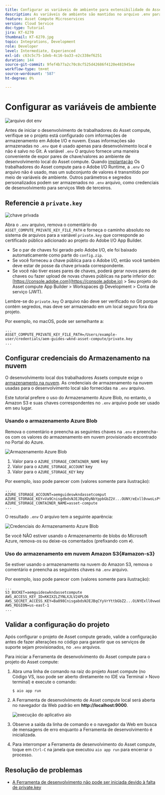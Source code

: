 ```yaml
---
title: Configurar as variáveis de ambiente para extensibilidade do Asset compute
description: As variáveis de ambiente são mantidas no arquivo .env para desenvolvimento local e são usadas para fornecer credenciais de Adobe I/O e credenciais de armazenamento de nuvem necessárias para o desenvolvimento local.
feature: Asset Compute Microservices
version: Cloud Service
doc-type: Tutorial
jira: KT-6270
thumbnail: KT-6270.jpg
topic: Integrations, Development
role: Developer
level: Intermediate, Experienced
exl-id: c63c5c75-1deb-4c16-ba33-e2c338ef6251
duration: 144
source-git-commit: 9fef4b77a2c70c8cf525d42686f4120e481945ee
workflow-type: tm+mt
source-wordcount: '587'
ht-degree: 0%

---
```


# Configurar as variáveis de ambiente

![arquivo dot env](assets/environment-variables/dot-env-file.png)

Antes de iniciar o desenvolvimento de trabalhadores do Asset compute, verifique se o projeto está configurado com informações de armazenamento em Adobe I/O e nuvem. Essas informações são armazenadas no `.env`  que é usado apenas para desenvolvimento local e não é salvo no Git. A variável `.env` O arquivo fornece uma maneira conveniente de expor pares de chave/valores ao ambiente de desenvolvimento local do Asset compute. Quando [implantação](../deploy/runtime.md) Os trabalhadores do Asset compute para o Adobe I/O Runtime, a `.env` O arquivo não é usado, mas um subconjunto de valores é transmitido por meio de variáveis de ambiente. Outros parâmetros e segredos personalizados podem ser armazenados no `.env` arquivo, como credenciais de desenvolvimento para serviços Web de terceiros.

## Referencie a `private.key`

![chave privada](assets/environment-variables/private-key.png)

Abra o `.env` arquivo, remova o comentário do `ASSET_COMPUTE_PRIVATE_KEY_FILE_PATH` e forneça o caminho absoluto no sistema de arquivos para a variável `private.key` que corresponde ao certificado público adicionado ao projeto do Adobe I/O App Builder.

+ Se o par de chaves foi gerado pelo Adobe I/O, ele foi baixado automaticamente como parte do  `config.zip`.
+ Se você forneceu a chave pública para o Adobe I/O, então você também deve estar de posse da chave privada correspondente.
+ Se você não tiver esses pares de chaves, poderá gerar novos pares de chaves ou fazer upload de novas chaves públicas na parte inferior do:
  [https://console.adobe.com](https://console.adobe.io) > Seu projeto do Asset compute App Builder > Workspaces @ Development > Conta de serviço (JWT).

Lembre-se do `private.key` O arquivo não deve ser verificado no Git porque contém segredos, mas deve ser armazenado em um local seguro fora do projeto.

Por exemplo, no macOS, pode ser semelhante a:

```
...
ASSET_COMPUTE_PRIVATE_KEY_FILE_PATH=/Users/example-user/credentials/aem-guides-wknd-asset-compute/private.key
...
```

## Configurar credenciais do Armazenamento na nuvem

O desenvolvimento local dos trabalhadores Assets compute exige o [armazenamento na nuvem](../set-up/accounts-and-services.md#cloud-storage). As credenciais de armazenamento na nuvem usadas para o desenvolvimento local são fornecidas na `.env` arquivo.

Este tutorial prefere o uso do Armazenamento Azure Blob, no entanto, o Amazon S3 e suas chaves correspondentes no `.env` arquivo pode ser usado em seu lugar.

### Usando o armazenamento Azure Blob

Remova o comentário e preencha as seguintes chaves na `.env` e preencha-os com os valores do armazenamento em nuvem provisionado encontrado no Portal do Azure.

![Armazenamento Azure Blob](./assets/environment-variables/azure-portal-credentials.png)

1. Valor para o `AZURE_STORAGE_CONTAINER_NAME` key
1. Valor para o `AZURE_STORAGE_ACCOUNT` key
1. Valor para o `AZURE_STORAGE_KEY` key

Por exemplo, isso pode parecer com (valores somente para ilustração):

```
...
AZURE_STORAGE_ACCOUNT=aemguideswkndassetcomput
AZURE_STORAGE_KEY=Va9CnisgdbdsNJEJBqXDyNbYppbGbZ2V...OUNY/eExll0vwoLsPt/OvbM+B7pkUdpEe7zJhg==
AZURE_STORAGE_CONTAINER_NAME=asset-compute
...
```

O resultado `.env` O arquivo tem a seguinte aparência:

![Credenciais do Armazenamento Azure Blob](assets/environment-variables/cloud-storage-credentials.png)

Se você NÃO estiver usando o Armazenamento de blobs do Microsoft Azure, remova-os ou deixe-os comentados (prefixando com `#`).

### Uso do armazenamento em nuvem Amazon S3{#amazon-s3}

Se estiver usando o armazenamento na nuvem do Amazon S3, remova o comentário e preencha as seguintes chaves na `.env` arquivo.

Por exemplo, isso pode parecer com (valores somente para ilustração):

```
...
S3_BUCKET=aemguideswkndassetcompute
AWS_ACCESS_KEY_ID=KKIXZLZYNLXJLV24PLO6
AWS_SECRET_ACCESS_KEY=Ba898CnisgabdsNJEJBqCYyVrYttbGbZ2...OiNYExll0vwoLsPtOv
AWS_REGION=us-east-1
...
```

## Validar a configuração do projeto

Após configurar o projeto de Asset compute gerado, valide a configuração antes de fazer alterações no código para garantir que os serviços de suporte sejam provisionados, no `.env` arquivos.

Para iniciar a Ferramenta de desenvolvimento do Asset compute para o projeto do Asset compute:

1. Abra uma linha de comando na raiz do projeto Asset compute (no Código VS, isso pode ser aberto diretamente no IDE via Terminal > Novo terminal) e execute o comando:

   ```
   $ aio app run
   ```

1. A Ferramenta de desenvolvimento de Asset compute local será aberta no navegador da Web padrão em __http://localhost:9000__.

   ![execução do aplicativo aio](assets/environment-variables/aio-app-run.png)

1. Observe a saída da linha de comando e o navegador da Web em busca de mensagens de erro enquanto a Ferramenta de desenvolvimento é inicializada.
1. Para interromper a Ferramenta de desenvolvimento do Asset compute, toque em `Ctrl-C` na janela que executou `aio app run` para encerrar o processo.

## Resolução de problemas

+ [A Ferramenta de desenvolvimento não pode ser iniciada devido à falta de private.key](../troubleshooting.md#missing-private-key)
